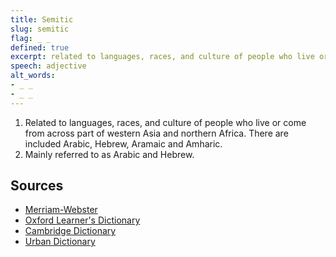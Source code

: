 ```yaml
---
title: Semitic
slug: semitic
flag: _ _
defined: true
excerpt: related to languages, races, and culture of people who live or come from across part of western Asia and northern Africa, which include Arabic, Hebrew, Aramaic, and Amharic.
speech: adjective
alt_words:
- _ _
- _ _
---
```


1. Related to languages, races, and culture of people who live or come from across part of western Asia and northern Africa. There are included Arabic, Hebrew, Aramaic and Amharic.
2. Mainly referred to as Arabic and Hebrew.

## Sources

* [Merriam-Webster](https://www.merriam-webster.com/dictionary/Semitic)
* [Oxford Learner's Dictionary](https://www.oxfordlearnersdictionaries.com/definition/english/semitic)
* [Cambridge Dictionary](https://dictionary.cambridge.org/dictionary/english/semitic)
* [Urban Dictionary](https://www.urbandictionary.com/define.php?term=Semitic)
